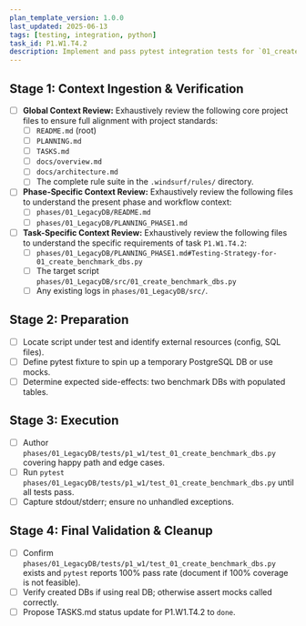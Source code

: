 ```yaml
---
plan_template_version: 1.0.0
last_updated: 2025-06-13
tags: [testing, integration, python]
task_id: P1.W1.T4.2
description: Implement and pass pytest integration tests for `01_create_benchmark_dbs.py`.
---
```


## Stage 1: Context Ingestion & Verification
- [ ] **Global Context Review:** Exhaustively review the following core project files to ensure full alignment with project standards:
    - [ ] `README.md` (root)
    - [ ] `PLANNING.md`
    - [ ] `TASKS.md`
	- [ ] `docs/overview.md`
    - [ ] `docs/architecture.md`
    - [ ] The complete rule suite in the `.windsurf/rules/` directory.
- [ ] **Phase-Specific Context Review:** Exhaustively review the following files to understand the present phase and workflow context:
    - [ ] `phases/01_LegacyDB/README.md`
    - [ ] `phases/01_LegacyDB/PLANNING_PHASE1.md`
- [ ] **Task-Specific Context Review:** Exhaustively review the following files to understand the specific requirements of task `P1.W1.T4.2`:
    - [ ] `phases/01_LegacyDB/PLANNING_PHASE1.md#Testing-Strategy-for-01_create_benchmark_dbs.py`
    - [ ] The target script `phases/01_LegacyDB/src/01_create_benchmark_dbs.py`
    - [ ] Any existing logs in `phases/01_LegacyDB/src/`.

## Stage 2: Preparation
- [ ] Locate script under test and identify external resources (config, SQL files).
- [ ] Define pytest fixture to spin up a temporary PostgreSQL DB or use mocks.
- [ ] Determine expected side-effects: two benchmark DBs with populated tables.

## Stage 3: Execution
- [ ] Author `phases/01_LegacyDB/tests/p1_w1/test_01_create_benchmark_dbs.py` covering happy path and edge cases.
- [ ] Run `pytest phases/01_LegacyDB/tests/p1_w1/test_01_create_benchmark_dbs.py` until all tests pass.
- [ ] Capture stdout/stderr; ensure no unhandled exceptions.

## Stage 4: Final Validation & Cleanup
- [ ] Confirm `phases/01_LegacyDB/tests/p1_w1/test_01_create_benchmark_dbs.py` exists and `pytest` reports 100% pass rate (document if 100% coverage is not feasible).
- [ ] Verify created DBs if using real DB; otherwise assert mocks called correctly.
- [ ] Propose TASKS.md status update for P1.W1.T4.2 to `done`.

